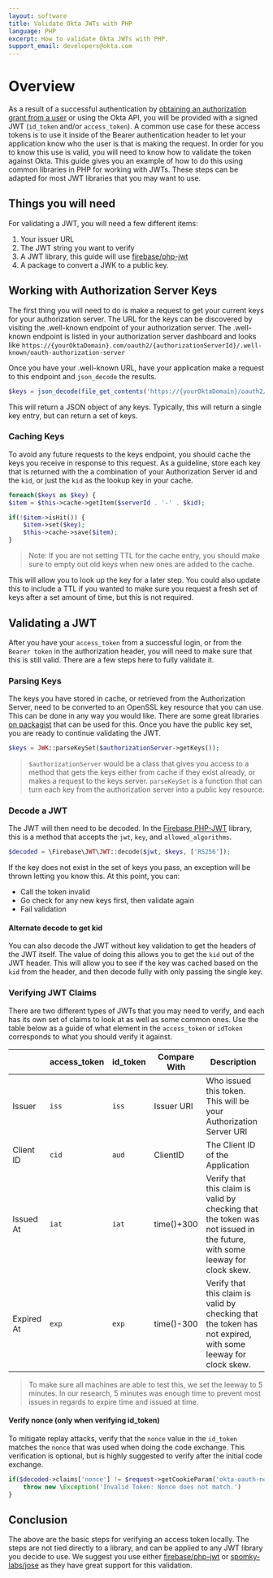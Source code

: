 ```yaml
---
layout: software
title: Validate Okta JWTs with PHP
language: PHP
excerpt: How to validate Okta JWTs with PHP.
support_email: developers@okta.com
---
```


# Overview
As a result of a successful authentication by [obtaining an authorization grant from a user](/docs/api/resources/oauth2.html#obtain-an-authorization-grant-from-a-user) 
or using the Okta API, you will be provided with a signed JWT (`id_token` and/or `access_token`). A common use case for 
these access tokens is to use it inside of the Bearer authentication header to let your application know who the user
is that is making the request. In order for you to know this use is valid, you will need to know how to validate the
token against Okta. This guide gives you an example of how to do this using common libraries in PHP for working 
with JWTs. These steps can be adapted for most JWT libraries that you may want to use.
 
## Things you will need
For validating a JWT, you will need a few different items:

1. Your issuer URL
2. The JWT string you want to verify
3. A JWT library, this guide will use [firebase/php-jwt](https://packagist.org/packages/firebase/php-jwt)
4. A package to convert a JWK to a public key.

## Working with Authorization Server Keys
The first thing you will need to do is make a request to get your current keys for your authorization server. The URL for the keys can be discovered by visiting the .well-known endpoint of your authorization server. The .well-known 
endpoint is listed in your authorization server dashboard and looks like 
`https://{yourOktaDomain}.com/oauth2/{authorizationServerId}/.well-known/oauth-authorization-server`

Once you have your .well-known URL, have your application make a request to this endpoint and `json_decode` the results.

```php
$keys = json_decode(file_get_contents('https://{yourOktaDomain}/oauth2/{authorizationServerId}/v1/keys'));
```

This will return a JSON object of any keys. Typically, this will return a single key entry, but can return a set of keys. 

### Caching Keys
To avoid any future requests to the keys endpoint, you should cache the keys you receive in response to this 
request. As a guideline, store each key that is returned with the a combination of your Authorization Server id and the `kid`, or just the `kid` as the lookup key in your cache.

```php
foreach($keys as $key) {
$item = $this->cache->getItem($serverId . '-' . $kid);

if(!$item->isHit()) {
    $item->set($key);
    $this->cache->save($item);
} 
```

> Note: If you are not setting TTL for the cache entry, you should make sure to empty out old keys when new ones are added to the cache.

This will allow you to look up the key for a later step. You could also update this to include a TTL if you wanted to make sure you request a fresh set of keys after a set amount of time, but this is not required.

## Validating a JWT
After you have your `access_token` from a successful login, or from the `Bearer token` in the authorization header, you will need to make sure that this is still valid. There are a few steps here to fully validate it.

### Parsing Keys
The keys you have stored in cache, or retrieved from the Authorization Server, need to be converted to an OpenSSL key resource that you can use. This can be done in any way you would like. There are some great libraries [on packagist](https://packagist.org/search/?q=jwk) that can be used for this. Once you have the public key set, you are ready to continue validating the JWT.

```php
$keys = JWK::parseKeySet($authorizationServer->getKeys());
```

> `$authorizationServer` would be a class that gives you access to a method that gets the keys either from cache if they exist already, or makes a request to the keys server. `parseKeySet` is a function that can turn each key from the authorization server into a public key resource.

### Decode a JWT
The JWT will then need to be decoded. In the [Firebase PHP-JWT](https://packagist.org/packages/firebase/php-jwt) library, this is a method that accepts the `jwt`, `key`, and `allowed_algorithms`.

```php
$decoded = \Firebase\JWT\JWT::decode($jwt, $keys, ['RS256']);
```

If the key does not exist in the set of keys you pass, an exception will be thrown letting you know this. At this point, you can:
 - Call the token invalid
 - Go check for any new keys first, then validate again
 - Fail validation

#### Alternate decode to get kid
You can also decode the JWT without key validation to get the headers of the JWT itself. The value of doing this allows you to get the `kid` out of the JWT header. This will allow you to see if the key was cached based on the `kid` from the header, and then decode fully with only passing the single key.


 
### Verifying JWT Claims
There are two different types of JWTs that you may need to verify, and each has its own set of claims to look at as well as some common ones. Use the table below as a guide of what element in the `access_token` or `idToken` corresponds to what you should verify it against.

|            | access_token | id_token | Compare With | Description                                                                                                               |
|------------|--------------|----------|--------------|---------------------------------------------------------------------------------------------------------------------------|
| Issuer     | `iss`        | `iss`    | Issuer URI   | Who issued this token. This will be your Authorization Server URI                                                         |
| Client ID  | `cid`        | `aud`    | ClientID     | The Client ID of the Application                                                                                          |
| Issued At  | `iat`        | `iat`    | time()+300   | Verify that this claim is valid by checking that the token was not issued in the future, with some leeway for clock skew. |
| Expired At | `exp`        | `exp`    | time()-300   | Verify that this claim is valid by checking that the token has not expired, with some leeway for clock skew.              |

> To make sure all machines are able to test this, we set the leeway to 5 minutes. In our research, 5 minutes was 
enough time to prevent most issues in regards to expire time and issued at time.


#### Verify nonce (only when verifying id_token)
To mitigate replay attacks, verify that the `nonce` value in the `id_token` matches the `nonce` that was used when doing the code exchange. This verification is optional, but is highly suggested to verify after the initial code exchange.

```php
if($decoded->claims['nonce'] != $request->getCookieParam('okta-oauth-nonce')) {
    throw new \Exception('Invalid Token: Nonce does not match.')
}
```
 
## Conclusion
The above are the basic steps for verifying an access token locally. The steps are not tied directly to a library, and can be applied to any JWT library you decide to use. We suggest you use either [firebase/php-jwt](https://packagist.org/packages/firebase/php-jwt) or [spomky-labs/jose](https://packagist.org/packages/spomky-labs/jose) as they have great support for this validation.